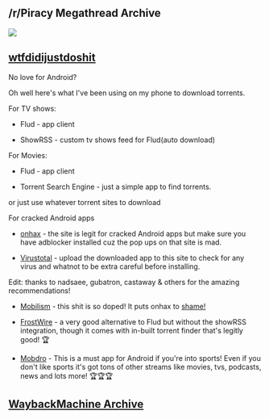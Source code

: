 ## /r/Piracy Megathread Archive
![](https://raw.githubusercontent.com/aaronthecodpro/Reddit-Piracy-Megathread/master/data/redditprivacy.png)

## [wtfdidijustdoshit](https://www.reddit.com/user/wtfdidijustdoshit)

No love for Android?

Oh well here's what I've been using on my phone to download torrents.

For TV shows:

- Flud - app client

- ShowRSS - custom tv shows feed for Flud(auto download)

For Movies:

- Flud - app client

- Torrent Search Engine - just a simple app to find torrents.

or just use whatever torrent sites to download

For cracked Android apps

- [onhax](https://onhax.me/category/mobile/android/cracked-android-apps) - the site is legit for cracked Android apps but make sure you have adblocker installed cuz the pop ups on that site is mad.

- [Virustotal](https://www.virustotal.com/) - upload the downloaded app to this site to check for any virus and whatnot to be extra careful before installing.

Edit: thanks to nadsaee, gubatron, castaway & others for the amazing recommendations!

- [Mobilism](http://mobilism.org/) - this shit is so doped! It puts onhax to [shame!](https://media.giphy.com/media/YGtxUpseb0WDS/giphy.gif)

- [FrostWire](http://frostwire.com/) - a very good alternative to Flud but without the showRSS integration, though it comes with in-built torrent finder that's legitly good! 🏆

- [Mobdro](https://www.mobdro.com/) - This is a must app for Android if you're into sports! Even if you don't like sports it's got tons of other streams like movies, tvs, podcasts, news and lots more! 🏆🏆🏆

## [WaybackMachine Archive](https://web.archive.org/web/20190319204549/https://www.reddit.com/r/Piracy/comments/6583hl/piracy_megathread_v20/dg8oigj/?sh=5a3986a4&st=J2HOG9JC)
